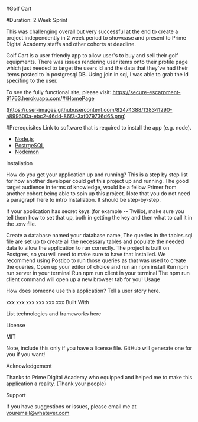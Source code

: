 #Golf Cart

#Duration: 2 Week Sprint

This was challenging overall but very successful at the end to create a project independently in 2 week period to showcase and present to Prime Digital Academy staffs and other cohorts at deadline.

Golf Cart is a user friendly app to allow user's to buy and sell their golf equipments.
There was issues rendering user items onto their profile page which just needed to target the users id and the data that they've had their items posted to in postgresql DB. Using join in sql, I was able to grab the id specifing to the user. 

To see the fully functional site, please visit: https://secure-escarpment-91763.herokuapp.com/#/HomePage

(https://user-images.githubusercontent.com/82474388/138341290-a899500a-ebc2-46dd-86f3-3af079736d65.png)

#Prerequisites
Link to software that is required to install the app (e.g. node).

- [Node.js](https://nodejs.org/en/)
- [PostrgeSQL](https://www.postgresql.org/)
- [Nodemon](https://nodemon.io/)


Installation

How do you get your application up and running? This is a step by step list for how another developer could get this project up and running. The good target audience in terms of knowledge, would be a fellow Primer from another cohort being able to spin up this project. Note that you do not need a paragraph here to intro Installation. It should be step-by-step.

If your application has secret keys (for example -- Twilio), make sure you tell them how to set that up, both in getting the key and then what to call it in the .env file.

Create a database named your database name,
The queries in the tables.sql file are set up to create all the necessary tables and populate the needed data to allow the application to run correctly. The project is built on Postgres, so you will need to make sure to have that installed. We recommend using Postico to run those queries as that was used to create the queries,
Open up your editor of choice and run an npm install
Run npm run server in your terminal
Run npm run client in your terminal
The npm run client command will open up a new browser tab for you!
Usage

How does someone use this application? Tell a user story here.

xxx
xxx
xxx
xxx
xxx
xxx
Built With

List technologies and frameworks here

License

MIT

Note, include this only if you have a license file. GitHub will generate one for you if you want!

Acknowledgement

Thanks to Prime Digital Academy who equipped and helped me to make this application a reality. (Thank your people)

Support

If you have suggestions or issues, please email me at youremail@whatever.com
